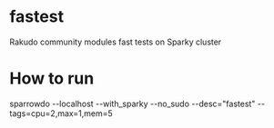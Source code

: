 # fastest

Rakudo community modules fast tests on Sparky cluster

# How to run

  sparrowdo --localhost --with_sparky --no_sudo --desc="fastest" --tags=cpu=2,max=1,mem=5
